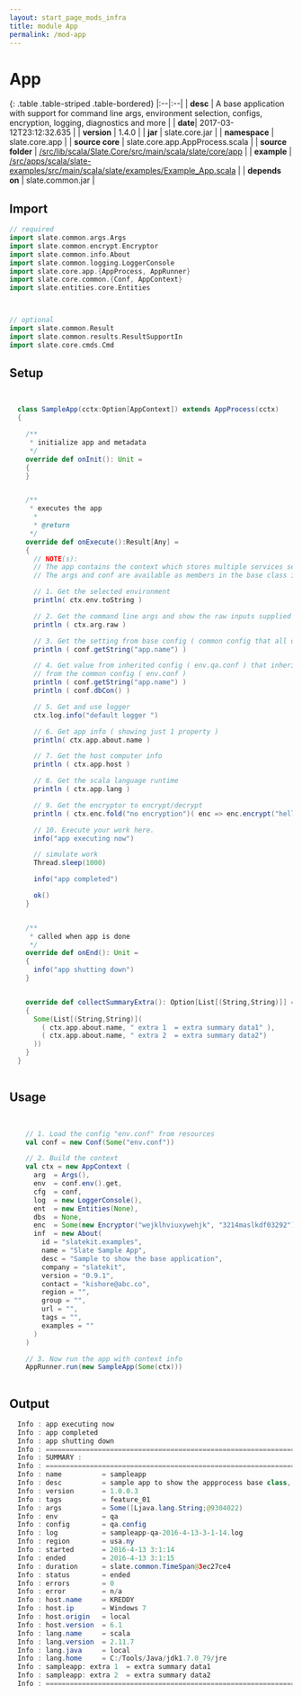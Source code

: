 ```yaml
---
layout: start_page_mods_infra
title: module App
permalink: /mod-app
---
```


# App

{: .table .table-striped .table-bordered}
|:--|:--|
| **desc** | A base application with support for command line args, environment selection, configs, encryption, logging, diagnostics and more | 
| **date**| 2017-03-12T23:12:32.635 |
| **version** | 1.4.0  |
| **jar** | slate.core.jar  |
| **namespace** | slate.core.app  |
| **source core** | slate.core.app.AppProcess.scala  |
| **source folder** | [/src/lib/scala/Slate.Core/src/main/scala/slate/core/app](https://github.com/code-helix/slatekit/tree/master/src/lib/scala/Slate.Core/src/main/scala/slate/core/app)  |
| **example** | [/src/apps/scala/slate-examples/src/main/scala/slate/examples/Example_App.scala](https://github.com/code-helix/slatekit/tree/master/src/apps/scala/slate-examples/src/main/scala/slate/examples/Example_App.scala) |
| **depends on** |  slate.common.jar  |

## Import
```scala 
// required 
import slate.common.args.Args
import slate.common.encrypt.Encryptor
import slate.common.info.About
import slate.common.logging.LoggerConsole
import slate.core.app.{AppProcess, AppRunner}
import slate.core.common.{Conf, AppContext}
import slate.entities.core.Entities



// optional 
import slate.common.Result
import slate.common.results.ResultSupportIn
import slate.core.cmds.Cmd


```

## Setup
```scala


  class SampleApp(cctx:Option[AppContext]) extends AppProcess(cctx)
  {

    /**
     * initialize app and metadata
     */
    override def onInit(): Unit =
    {
    }


    /**
     * executes the app
      *
      * @return
     */
    override def onExecute():Result[Any] =
    {
      // NOTE(s):
      // The app contains the context which stores multiple services setup above in init method.
      // The args and conf are available as members in the base class itself.

      // 1. Get the selected environment
      println( ctx.env.toString )

      // 2. Get the command line args and show the raw inputs supplied
      println ( ctx.arg.raw )

      // 3. Get the setting from base config ( common config that all other configs inherit from )
      println ( conf.getString("app.name") )

      // 4. Get value from inherited config ( env.qa.conf ) that inherits
      // from the common config ( env.conf )
      println ( conf.getString("app.name") )
      println ( conf.dbCon() )

      // 5. Get and use logger
      ctx.log.info("default logger ")

      // 6. Get app info ( showing just 1 property )
      println( ctx.app.about.name )

      // 7. Get the host computer info
      println ( ctx.app.host )

      // 8. Get the scala language runtime
      println ( ctx.app.lang )

      // 9. Get the encryptor to encrypt/decrypt
      println ( ctx.enc.fold("no encryption")( enc => enc.encrypt("hello world")))

      // 10. Execute your work here.
      info("app executing now")

      // simulate work
      Thread.sleep(1000)

      info("app completed")

      ok()
    }


    /**
     * called when app is done
     */
    override def onEnd(): Unit =
    {
      info("app shutting down")
    }


    override def collectSummaryExtra(): Option[List[(String,String)]] =
    {
      Some(List[(String,String)](
        ( ctx.app.about.name, " extra 1  = extra summary data1" ),
        ( ctx.app.about.name, " extra 2  = extra summary data2")
      ))
    }
  }
  

```

## Usage
```scala


    // 1. Load the config "env.conf" from resources
    val conf = new Conf(Some("env.conf"))

    // 2. Build the context
    val ctx = new AppContext (
      arg  = Args(),
      env  = conf.env().get,
      cfg  = conf,
      log  = new LoggerConsole(),
      ent  = new Entities(None),
      dbs  = None,
      enc  = Some(new Encryptor("wejklhviuxywehjk", "3214maslkdf03292")),
      inf  = new About(
        id = "slatekit.examples",
        name = "Slate Sample App",
        desc = "Sample to show the base application",
        company = "slatekit",
        version = "0.9.1",
        contact = "kishore@abc.co",
        region = "",
        group = "",
        url = "",
        tags = "",
        examples = ""
      )
    )

    // 3. Now run the app with context info
    AppRunner.run(new SampleApp(Some(ctx)))
    

```


## Output

```java
  Info : app executing now
  Info : app completed
  Info : app shutting down
  Info : ===============================================================
  Info : SUMMARY :
  Info : ===============================================================
  Info : name          = sampleapp
  Info : desc          = sample app to show the appprocess base class, template methods, and functionality
  Info : version       = 1.0.0.3
  Info : tags          = feature_01
  Info : args          = Some([Ljava.lang.String;@9304022)
  Info : env           = qa
  Info : config        = qa.config
  Info : log           = sampleapp-qa-2016-4-13-3-1-14.log
  Info : region        = usa.ny
  Info : started       = 2016-4-13 3:1:14
  Info : ended         = 2016-4-13 3:1:15
  Info : duration      = slate.common.TimeSpan@3ec27ce4
  Info : status        = ended
  Info : errors        = 0
  Info : error         = n/a
  Info : host.name     = KREDDY
  Info : host.ip       = Windows 7
  Info : host.origin   = local
  Info : host.version  = 6.1
  Info : lang.name     = scala
  Info : lang.version  = 2.11.7
  Info : lang.java     = local
  Info : lang.home     = C:/Tools/Java/jdk1.7.0_79/jre
  Info : sampleapp: extra 1  = extra summary data1
  Info : sampleapp: extra 2  = extra summary data2
  Info : ===============================================================
```
  